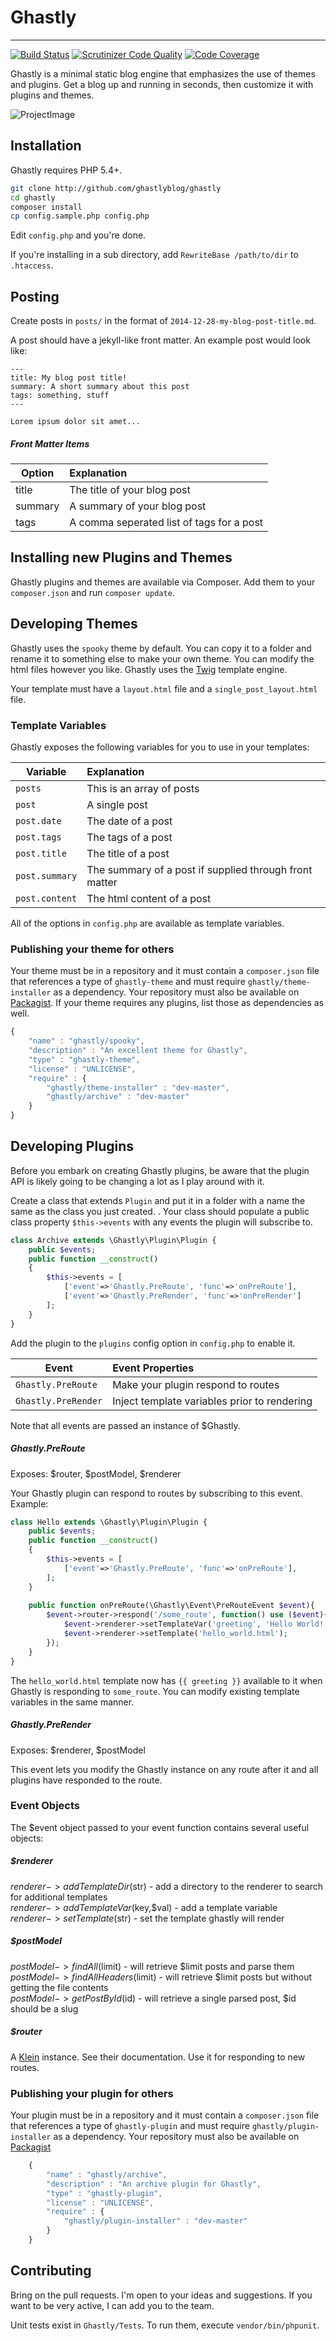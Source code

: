 # Ghastly
-----

[![Build Status](https://travis-ci.org/GhastlyBlog/Ghastly.svg?branch=master)](https://travis-ci.org/GhastlyBlog/Ghastly) [![Scrutinizer Code Quality](https://scrutinizer-ci.com/g/GhastlyBlog/Ghastly/badges/quality-score.png?s=f16db34a4f271b1188d2197a50fa076a2f8edcb7)](https://scrutinizer-ci.com/g/GhastlyBlog/Ghastly/) [![Code Coverage](https://scrutinizer-ci.com/g/GhastlyBlog/Ghastly/badges/coverage.png?s=fac6888decf6ae23b9ae00c01895d7ae34249db7)](https://scrutinizer-ci.com/g/GhastlyBlog/Ghastly/)

Ghastly is a minimal static blog engine that emphasizes the use of themes and plugins. Get a blog up and running in seconds, then customize it with plugins and themes.

![ProjectImage](http://ghastlyblog.github.io/Ghastly/ghastly.png)

## Installation

Ghastly requires PHP 5.4+.

```bash
git clone http://github.com/ghastlyblog/ghastly
cd ghastly
composer install
cp config.sample.php config.php
```

Edit `config.php` and you're done.  

If you're installing in a sub directory, add `RewriteBase /path/to/dir` to `.htaccess`. 

## Posting

Create posts in `posts/` in the format of `2014-12-28-my-blog-post-title.md`.

A post should have a jekyll-like front matter. An example post would look like:

    ---
    title: My blog post title!
    summary: A short summary about this post
    tags: something, stuff
    ---

    Lorem ipsum dolor sit amet...

##### Front Matter Items

Option    | Explanation
----------|:-----------
title     | The title of your blog post
summary   | A summary of your blog post
tags      | A comma seperated list of tags for a post

## Installing new Plugins and Themes

Ghastly plugins and themes are available via Composer. Add them to your `composer.json` and run `composer update`.

## Developing Themes

Ghastly uses the `spooky` theme by default. You can copy it to a folder and rename it to something else to make your own theme. You can modify the html files however you like. Ghastly uses the [Twig](https://github.com/fabpot/twig) template engine.

Your template must have a `layout.html` file and a `single_post_layout.html` file.

### Template Variables

Ghastly exposes the following variables for you to use in your templates:

Variable              | Explanation
----------------------|:------------
 `posts`              | This is an array of posts
 `post`               | A single post
 `post.date` | The date of a post
 `post.tags` | The tags of a post
 `post.title`| The title of a post
 `post.summary` | The summary of a post if supplied through front matter
 `post.content`       | The html content of a post
 
All of the options in `config.php` are available as template variables.

### Publishing your theme for others

Your theme must be in a repository and it must contain a `composer.json` file that references a type of `ghastly-theme` and must require  `ghastly/theme-installer` as a dependency. Your repository must also be available on [Packagist](http://packagist.org). If your theme requires any plugins, list those as dependencies as well.

```javascript
{
    "name" : "ghastly/spooky",
    "description" : "An excellent theme for Ghastly",
    "type" : "ghastly-theme",
    "license" : "UNLICENSE",
    "require" : {
        "ghastly/theme-installer" : "dev-master",
        "ghastly/archive" : "dev-master"
    }
}
````

## Developing Plugins

Before you embark on creating Ghastly plugins, be aware that the plugin API is likely going to be changing a lot as I play around with it.

Create a class that extends `Plugin` and put it in a folder with a name the same as the class you just created. . Your class should populate a public class property `$this->events` with any events the plugin will subscribe to.

```php
class Archive extends \Ghastly\Plugin\Plugin {
    public $events;
    public function __construct()
    {
        $this->events = [
            ['event'=>'Ghastly.PreRoute', 'func'=>'onPreRoute'],
            ['event'=>'Ghastly.PreRender', 'func'=>'onPreRender']
        ];
    }
}
```

Add the plugin to the `plugins` config option in `config.php` to enable it.

Event                 |Event Properties
----------------------|:---------------
 `Ghastly.PreRoute`      | Make your plugin respond to routes
 `Ghastly.PreRender` | Inject template variables prior to rendering

Note that all events are passed an instance of $Ghastly.

##### Ghastly.PreRoute

Exposes: $router, $postModel, $renderer

Your Ghastly plugin can respond to routes by subscribing to this event. Example:

```php
class Hello extends \Ghastly\Plugin\Plugin {
    public $events;
    public function __construct()
    {
        $this->events = [
            ['event'=>'Ghastly.PreRoute', 'func'=>'onPreRoute'],
        ];
    }
    
    public function onPreRoute(\Ghastly\Event\PreRouteEvent $event){
        $event->router->respond('/some_route', function() use ($event){
            $event->renderer->setTemplateVar('greeting', 'Hello World!'); 
            $event->renderer->setTemplate('hello_world.html');
        });
    }
}
```
The `hello_world.html` template now has `{{ greeting }}` available to it when Ghastly is responding to `some_route`. You can modify existing template variables in the same manner. 

##### Ghastly.PreRender

Exposes: $renderer, $postModel

This event lets you modify the Ghastly instance on any route after it and all plugins have responded to the route.

### Event Objects

The $event object passed to your event function contains several useful objects:

##### $renderer

$renderer->addTemplateDir($str) - add a directory to the renderer to search for additional templates  
$renderer->addTemplateVar($key,$val) - add a template variable  
$renderer->setTemplate($str) - set the template ghastly will render  

##### $postModel

$postModel->findAll($limit) - will retrieve $limit posts and parse them  
$postModel->findAllHeaders($limit) - will retrieve $limit posts but without getting the file contents  
$postModel->getPostById($id) - will retrieve a single parsed post, $id should be a slug  

##### $router

A [Klein](http://github.com/chriso/klein.php) instance. See their documentation. Use it for responding to new routes.

### Publishing your plugin for others

Your plugin must be in a repository and it must contain a `composer.json` file that references a type of `ghastly-plugin` and must require `ghastly/plugin-installer` as a dependency. Your repository must also be available on [Packagist](http://packagist.org)

```javascript
    {
        "name" : "ghastly/archive",
        "description" : "An archive plugin for Ghastly",
        "type" : "ghastly-plugin",
        "license" : "UNLICENSE",
        "require" : {
            "ghastly/plugin-installer" : "dev-master"
        }
    }
```

## Contributing

Bring on the pull requests. I'm open to your ideas and suggestions. If you want to be very active, I can add you to the team.

Unit tests exist in `Ghastly/Tests`. To run them, execute `vendor/bin/phpunit`.
